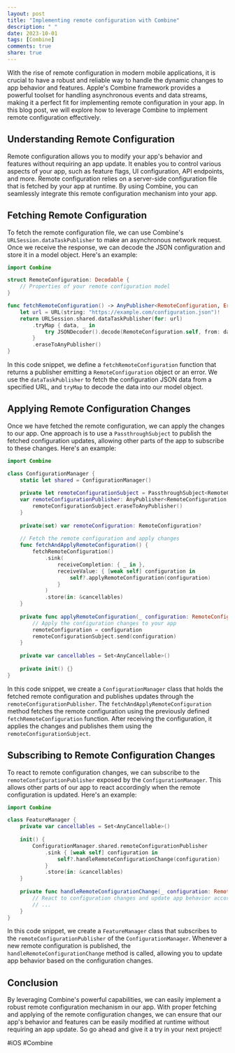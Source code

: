 ```yaml
---
layout: post
title: "Implementing remote configuration with Combine"
description: " "
date: 2023-10-01
tags: [Combine]
comments: true
share: true
---
```


With the rise of remote configuration in modern mobile applications, it is crucial to have a robust and reliable way to handle the dynamic changes to app behavior and features. Apple's Combine framework provides a powerful toolset for handling asynchronous events and data streams, making it a perfect fit for implementing remote configuration in your app. In this blog post, we will explore how to leverage Combine to implement remote configuration effectively.

## Understanding Remote Configuration

Remote configuration allows you to modify your app's behavior and features without requiring an app update. It enables you to control various aspects of your app, such as feature flags, UI configuration, API endpoints, and more. Remote configuration relies on a server-side configuration file that is fetched by your app at runtime. By using Combine, you can seamlessly integrate this remote configuration mechanism into your app.

## Fetching Remote Configuration

To fetch the remote configuration file, we can use Combine's `URLSession.dataTaskPublisher` to make an asynchronous network request. Once we receive the response, we can decode the JSON configuration and store it in a model object. Here's an example:

```swift
import Combine

struct RemoteConfiguration: Decodable {
    // Properties of your remote configuration model
}

func fetchRemoteConfiguration() -> AnyPublisher<RemoteConfiguration, Error> {
    let url = URL(string: "https://example.com/configuration.json")!
    return URLSession.shared.dataTaskPublisher(for: url)
        .tryMap { data, _ in
            try JSONDecoder().decode(RemoteConfiguration.self, from: data)
        }
        .eraseToAnyPublisher()
}
```

In this code snippet, we define a `fetchRemoteConfiguration` function that returns a publisher emitting a `RemoteConfiguration` object or an error. We use the `dataTaskPublisher` to fetch the configuration JSON data from a specified URL, and `tryMap` to decode the data into our model object.

## Applying Remote Configuration Changes

Once we have fetched the remote configuration, we can apply the changes to our app. One approach is to use a `PassthroughSubject` to publish the fetched configuration updates, allowing other parts of the app to subscribe to these changes. Here's an example:

```swift
import Combine

class ConfigurationManager {
    static let shared = ConfigurationManager()
    
    private let remoteConfigurationSubject = PassthroughSubject<RemoteConfiguration, Never>()
    var remoteConfigurationPublisher: AnyPublisher<RemoteConfiguration, Never> {
        remoteConfigurationSubject.eraseToAnyPublisher()
    }
    
    private(set) var remoteConfiguration: RemoteConfiguration?
    
    // Fetch the remote configuration and apply changes
    func fetchAndApplyRemoteConfiguration() {
        fetchRemoteConfiguration()
            .sink(
                receiveCompletion: { _ in },
                receiveValue: { [weak self] configuration in
                    self?.applyRemoteConfiguration(configuration)
                }
            )
            .store(in: &cancellables)
    }
    
    private func applyRemoteConfiguration(_ configuration: RemoteConfiguration) {
        // Apply the configuration changes to your app
        remoteConfiguration = configuration
        remoteConfigurationSubject.send(configuration)
    }
    
    private var cancellables = Set<AnyCancellable>()
    
    private init() {}
}
```

In this code snippet, we create a `ConfigurationManager` class that holds the fetched remote configuration and publishes updates through the `remoteConfigurationPublisher`. The `fetchAndApplyRemoteConfiguration` method fetches the remote configuration using the previously defined `fetchRemoteConfiguration` function.  After receiving the configuration, it applies the changes and publishes them using the `remoteConfigurationSubject`.

## Subscribing to Remote Configuration Changes

To react to remote configuration changes, we can subscribe to the `remoteConfigurationPublisher` exposed by the `ConfigurationManager`. This allows other parts of our app to react accordingly when the remote configuration is updated. Here's an example:

```swift
import Combine

class FeatureManager {
    private var cancellables = Set<AnyCancellable>()
    
    init() {
        ConfigurationManager.shared.remoteConfigurationPublisher
            .sink { [weak self] configuration in
                self?.handleRemoteConfigurationChange(configuration)
            }
            .store(in: &cancellables)
    }
    
    private func handleRemoteConfigurationChange(_ configuration: RemoteConfiguration) {
        // React to configuration changes and update app behavior accordingly
        // ...
    }
}
```

In this code snippet, we create a `FeatureManager` class that subscribes to the `remoteConfigurationPublisher` of the `ConfigurationManager`. Whenever a new remote configuration is published, the `handleRemoteConfigurationChange` method is called, allowing you to update app behavior based on the configuration changes.

## Conclusion

By leveraging Combine's powerful capabilities, we can easily implement a robust remote configuration mechanism in our app. With proper fetching and applying of the remote configuration changes, we can ensure that our app's behavior and features can be easily modified at runtime without requiring an app update. So go ahead and give it a try in your next project!

#iOS #Combine